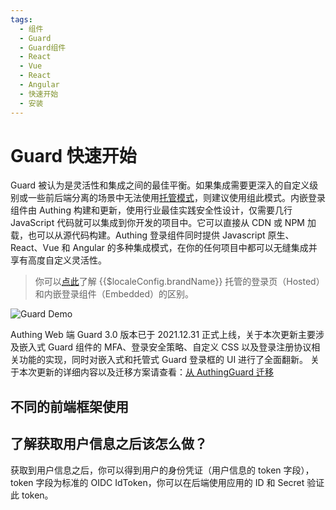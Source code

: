 ```yaml
---
tags:
  - 组件
  - Guard
  - Guard组件
  - React
  - Vue
  - React
  - Angular
  - 快速开始
  - 安装
---
```


# Guard 快速开始

<LastUpdated/>

Guard 被认为是灵活性和集成之间的最佳平衡。如果集成需要更深入的自定义级别或一些前后端分离的场景中无法使用[托管模式](/guides/basics/authenticate-first-user/use-embeded-login-component/)，则建议使用组此模式。内嵌登录组件由 Authing 构建和更新，使用行业最佳实践安全性设计，仅需要几行 JavaScript 代码就可以集成到你开发的项目中。它可以直接从 CDN 或 NPM 加载，也可以从源代码构建。Authing 登录组件同时提供 Javascript 原生、React、Vue 和 Angular 的多种集成模式，在你的任何项目中都可以无缝集成并享有高度自定义灵活性。

> 你可以[点此](/concepts/embeded-vs-hosted.md)了解 {{$localeConfig.brandName}} 托管的登录页（Hosted）和内嵌登录组件（Embedded）的区别。

![Guard Demo](../images/Guard_demo.png)

Authing Web 端 Guard 3.0 版本已于 2021.12.31 正式上线，关于本次更新主要涉及嵌入式 Guard 组件的 MFA、登录安全策略、自定义 CSS 以及登录注册协议相关功能的实现，同时对嵌入式和托管式 Guard 登录框的 UI 进行了全面翻新。 关于本次更新的详细内容以及迁移方案请查看：[从 AuthingGuard 迁移](/reference/guard/migration.md)

## 不同的前端框架使用

<StackSelector snippet="example" selectLabel="选择前端框架" :order="['react', 'vue', 'angular', 'native-javascript']"/>

## 了解获取用户信息之后该怎么做？

获取到用户信息之后，你可以得到用户的身份凭证（用户信息的 token 字段），token 字段为标准的 OIDC IdToken，你可以在后端使用应用的 ID 和 Secret 验证此 token。

